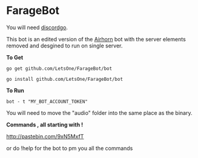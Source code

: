 # FarageBot
You will need [discordgo](https://github.com/bwmarrin/discordgo).

This bot is an edited version of the [Airhorn](https://github.com/hammerandchisel/airhornbot) bot with the server elements removed and desgined to run on single server. 

**To Get**

```
go get github.com/LetsOne/FarageBot/bot

go install github.com/LetsOne/FarageBot/bot
```

**To Run**

```
bot - t "MY_BOT_ACCOUNT_TOKEN" 
```
You will need to move the "audio" folder into the same place as the binary.

**Commands , all starting with !** 

http://pastebin.com/9xN5MxfT

or do !help for the bot to pm you all the commands
